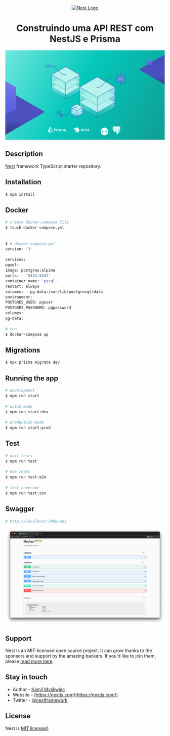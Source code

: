 <p align="center">
  <a href="http://nestjs.com/" target="blank"><img src="https://nestjs.com/img/logo-small.svg" width="200" alt="Nest Logo" /></a>
</p>

[circleci-image]: https://img.shields.io/circleci/build/github/nestjs/nest/master?token=abc123def456
[circleci-url]: https://circleci.com/gh/nestjs/nest

<h1 align="center">
Construindo uma API REST com NestJS e Prisma
</h1>
<p align="center">
  <a href="https://www.prisma.io/blog/nestjs-prisma-rest-api-7D056s1BmOL0
" target="blank"><img src="src/assets/nestjs-prisma-rest-api.svg" /></a>
</p>


## Description

[Nest](https://github.com/nestjs/nest) framework TypeScript starter repository.

## Installation

```bash
$ npm install
```

## Docker

```bash
# create docker-compose file
$ touch docker-compose.yml


$ # docker-compose.yml
version: '3'

services:
pgsql:
image: postgres:alpine
ports: - '5433:5432'
container_name: 'pgsql'
restart: always
volumes: - pg-data:/var/lib/postgresql/data
environment:
POSTGRES_USER: pguser
POSTGRES_PASSWORD: pgpassword
volumes:
pg-data:

# run
$ docker-compose up
```

## Migrations
```bash 
$ npx prisma migrate dev
```
## Running the app

```bash
# development
$ npm run start

# watch mode
$ npm run start:dev

# production mode
$ npm run start:prod
```

## Test

```bash
# unit tests
$ npm run test

# e2e tests
$ npm run test:e2e

# test coverage
$ npm run test:cov
```


## Swagger
```bash
# http://localhost:3000/api
```
<p align="center">
  <a href="https://www.prisma.io/blog/nestjs-prisma-rest-api-7D056s1BmOL0
" target="blank"><img src="src/assets/final-app.png" /></a>
</p>

## Support

Nest is an MIT-licensed open source project. It can grow thanks to the sponsors and support by the amazing backers. If you'd like to join them, please [read more here](https://docs.nestjs.com/support).

## Stay in touch

- Author - [Kamil Myśliwiec](https://kamilmysliwiec.com)
- Website - [https://nestjs.com](https://nestjs.com/)
- Twitter - [@nestframework](https://twitter.com/nestframework)

## License

Nest is [MIT licensed](LICENSE).
